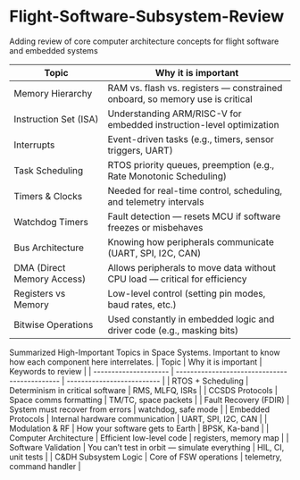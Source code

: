 # Flight-Software-Subsystem-Review
Adding review of core computer architecture concepts for flight software and embedded systems

| Topic                          | Why it is important                                                          |
| ------------------------------ | ---------------------------------------------------------------------------- |
|   Memory Hierarchy             | RAM vs. flash vs. registers — constrained onboard, so memory use is critical |
|   Instruction Set (ISA)        | Understanding ARM/RISC-V for embedded instruction-level optimization         |
|   Interrupts                   | Event-driven tasks (e.g., timers, sensor triggers, UART)                     |
|   Task Scheduling              | RTOS priority queues, preemption (e.g., Rate Monotonic Scheduling)           |
|   Timers & Clocks              | Needed for real-time control, scheduling, and telemetry intervals            |
|   Watchdog Timers              | Fault detection — resets MCU if software freezes or misbehaves               |
|   Bus Architecture             | Knowing how peripherals communicate (UART, SPI, I2C, CAN)                    |
|   DMA (Direct Memory Access)   | Allows peripherals to move data without CPU load — critical for efficiency   |
|   Registers vs Memory          | Low-level control (setting pin modes, baud rates, etc.)                      |
|   Bitwise Operations           | Used constantly in embedded logic and driver code (e.g., masking bits)       |


Summarized High-Important Topics in Space Systems. Important to know how each component here interrelates.
| Topic                 | Why it is important                           | Keywords to review         |
| --------------------- | --------------------------------------------- | -------------------------- |
| RTOS + Scheduling     | Determinism in critical software              | RMS, MLFQ, ISRs            |
| CCSDS Protocols       | Space comms formatting                        | TM/TC, space packets       |
| Fault Recovery (FDIR) | System must recover from errors               | watchdog, safe mode        |
| Embedded Protocols    | Internal hardware communication               | UART, SPI, I2C, CAN        |
| Modulation & RF       | How your software gets to Earth               | BPSK, Ka-band              |
| Computer Architecture | Efficient low-level code                      | registers, memory map      |
| Software Validation   | You can’t test in orbit — simulate everything | HIL, CI, unit tests        |
| C&DH Subsystem Logic | Core of FSW operations                        | telemetry, command handler |
